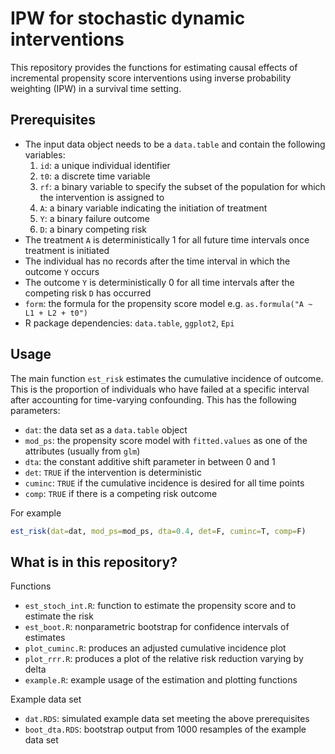 # IPW for stochastic dynamic interventions
This repository provides the functions for estimating causal effects of incremental propensity score interventions using inverse probability weighting (IPW) in a survival time setting.

## Prerequisites
* The input data object needs to be a `data.table` and contain the following variables:
    1. `id`: a unique individual identifier
    2. `t0`: a discrete time variable
    3. `rf`: a binary variable to specify the subset of the population for which the intervention is assigned to
    4. `A`: a binary variable indicating the initiation of treatment
    6. `Y`: a binary failure outcome
    7. `D`: a binary competing risk
* The treatment `A` is deterministically 1 for all future time intervals once treatment is initiated
* The individual has no records after the time interval in which the outcome `Y` occurs
* The outcome `Y` is deterministically 0 for all time intervals after the competing risk `D` has occurred
* `form`: the formula for the propensity score model e.g. `as.formula("A ~ L1 + L2 + t0")`
* R package dependencies: `data.table`, `ggplot2`, `Epi`

## Usage
The main function `est_risk` estimates the cumulative incidence of outcome. This is the proportion of individuals who have failed at a specific interval after accounting for time-varying confounding. This has the following parameters:
* `dat`: the data set as a `data.table` object
* `mod_ps`: the propensity score model with `fitted.values` as one of the attributes (usually from `glm`)
* `dta`: the constant additive shift parameter in between 0 and 1
* `det`: `TRUE` if the intervention is deterministic
* `cuminc`: `TRUE` if the cumulative incidence is desired for all time points
* `comp`: `TRUE` if there is a competing risk outcome

For example
```r
est_risk(dat=dat, mod_ps=mod_ps, dta=0.4, det=F, cuminc=T, comp=F)
```

## What is in this repository?

Functions
* `est_stoch_int.R`: function to estimate the propensity score and to estimate the risk
* `est_boot.R`: nonparametric bootstrap for confidence intervals of estimates
* `plot_cuminc.R`: produces an adjusted cumulative incidence plot
* `plot_rrr.R`: produces a plot of the relative risk reduction varying by delta
* `example.R`: example usage of the estimation and plotting functions

Example data set
* `dat.RDS`: simulated example data set meeting the above prerequisites
* `boot_dta.RDS`: bootstrap output from 1000 resamples of the example data set
